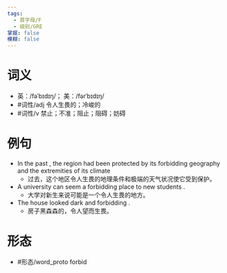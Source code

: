 ```yaml
---
tags:
  - 首字母/F
  - 级别/GRE
掌握: false
模糊: false
---
```

# 词义
- 英：/fəˈbɪdɪŋ/； 美：/fərˈbɪdɪŋ/
- #词性/adj  令人生畏的；冷峻的
- #词性/v  禁止；不准；阻止；阻碍；妨碍
# 例句
- In the past , the region had been protected by its forbidding geography and the extremities of its climate
	- 过去，这个地区令人生畏的地理条件和极端的天气状况使它受到保护。
- A university can seem a forbidding place to new students .
	- 大学对新生来说可能是一个令人生畏的地方。
- The house looked dark and forbidding .
	- 房子黑森森的，令人望而生畏。
# 形态
- #形态/word_proto forbid
